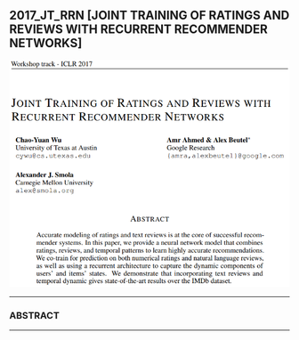 ## 2017_JT_RRN [JOINT TRAINING OF RATINGS AND REVIEWS WITH RECURRENT RECOMMENDER NETWORKS]

![main](./image/main.PNG)

---

### ABSTRACT    

---